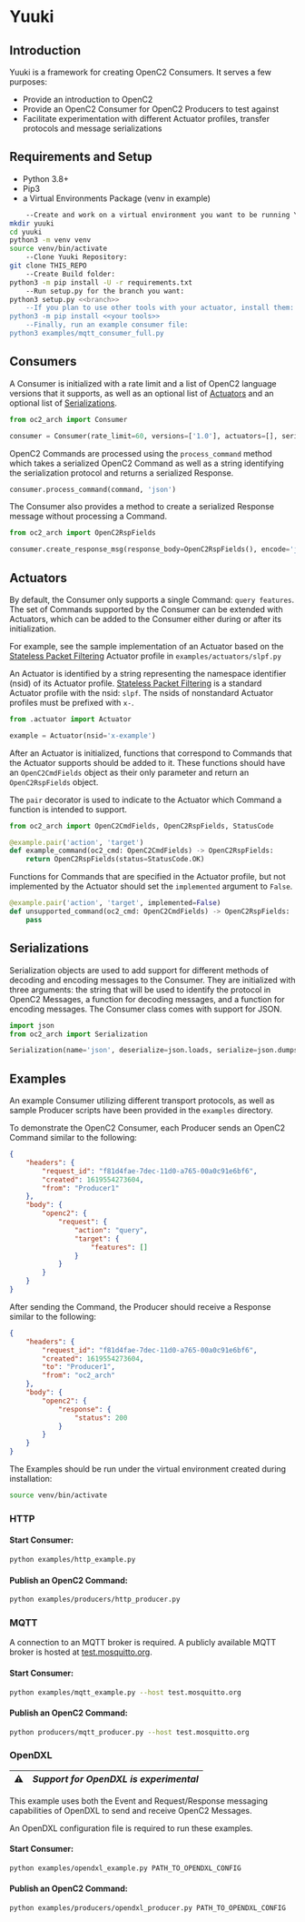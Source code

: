 # Yuuki

## Introduction

Yuuki is a framework for creating OpenC2 Consumers. It serves a few purposes:

* Provide an introduction to OpenC2
* Provide an OpenC2 Consumer for OpenC2 Producers to test against
* Facilitate experimentation with different Actuator profiles, transfer protocols and message serializations


## Requirements and Setup
* Python 3.8+
* Pip3
* a Virtual Environments Package (venv in example)
```sh
    --Create and work on a virtual environment you want to be running Yuuki:
mkdir yuuki
cd yuuki
python3 -m venv venv
source venv/bin/activate
    --Clone Yuuki Repository:
git clone THIS_REPO
    --Create Build folder: 
python3 -m pip install -U -r requirements.txt
    --Run setup.py for the branch you want:
python3 setup.py <<branch>> 
    --If you plan to use other tools with your actuator, install them:
python3 -m pip install <<your tools>>
    --Finally, run an example consumer file: 
python3 examples/mqtt_consumer_full.py

```


## Consumers

A Consumer is initialized with a rate limit and a list of OpenC2 language versions that it supports, as well as an optional list of [Actuators](#actuators) and an optional list of [Serializations](#serializations).

```python
from oc2_arch import Consumer

consumer = Consumer(rate_limit=60, versions=['1.0'], actuators=[], serializations=[])
```

OpenC2 Commands are processed using the `process_command` method which takes a serialized OpenC2 Command as well as a string identifying the serialization protocol and returns a serialized Response.

```python
consumer.process_command(command, 'json')
```

The Consumer also provides a method to create a serialized Response message without processing a Command.

```python
from oc2_arch import OpenC2RspFields

consumer.create_response_msg(response_body=OpenC2RspFields(), encode='json')
```


## Actuators

By default, the Consumer only supports a single Command: `query features`.
The set of Commands supported by the Consumer can be extended with Actuators, which can be added to the Consumer either during or after its initialization.

For example, see the sample implementation of an Actuator based on the [Stateless Packet Filtering](https://docs.oasis-open.org/openc2/oc2slpf/v1.0/oc2slpf-v1.0.html) Actuator profile in `examples/actuators/slpf.py`

An Actuator is identified by a string representing the namespace identifier (nsid) of its Actuator profile.
[Stateless Packet Filtering](https://docs.oasis-open.org/openc2/oc2slpf/v1.0/oc2slpf-v1.0.html) is a standard Actuator profile with the nsid: `slpf`.
The nsids of nonstandard Actuator profiles must be prefixed with `x-`.

```python
from .actuator import Actuator

example = Actuator(nsid='x-example')
```

After an Actuator is initialized, functions that correspond to Commands that the Actuator supports should be added to it.
These functions should have an `OpenC2CmdFields` object as their only parameter and return an `OpenC2RspFields` object.

The `pair` decorator is used to indicate to the Actuator which Command a function is intended to support.

```python
from oc2_arch import OpenC2CmdFields, OpenC2RspFields, StatusCode

@example.pair('action', 'target')
def example_command(oc2_cmd: OpenC2CmdFields) -> OpenC2RspFields:
    return OpenC2RspFields(status=StatusCode.OK)
```

Functions for Commands that are specified in the Actuator profile, but not implemented by the Actuator should set the `implemented` argument to `False`.

```python
@example.pair('action', 'target', implemented=False)
def unsupported_command(oc2_cmd: OpenC2CmdFields) -> OpenC2RspFields:
    pass
```


## Serializations

Serialization objects are used to add support for different methods of decoding and encoding messages to the Consumer.
They are initialized with three arguments: the string that will be used to identify the protocol in OpenC2 Messages, a function for decoding messages, and a function for encoding messages. The Consumer class comes with support for JSON.
```python
import json
from oc2_arch import Serialization

Serialization(name='json', deserialize=json.loads, serialize=json.dumps)
```


## Examples

An example Consumer utilizing different transport protocols, as well as sample Producer scripts have been provided in the `examples` directory.

To demonstrate the OpenC2 Consumer, each Producer sends an OpenC2 Command similar to the following:

```json
{
    "headers": {
        "request_id": "f81d4fae-7dec-11d0-a765-00a0c91e6bf6",
        "created": 1619554273604,
        "from": "Producer1"
    },
    "body": {
        "openc2": {
            "request": {
                "action": "query",
                "target": {
                    "features": []
                }
            }
        }
    }
}
```

After sending the Command, the Producer should receive a Response similar to the following:

```json
{
    "headers": {
        "request_id": "f81d4fae-7dec-11d0-a765-00a0c91e6bf6",
        "created": 1619554273604,
        "to": "Producer1",
        "from": "oc2_arch"
    },
    "body": {
        "openc2": {
            "response": {
                "status": 200
            }
        }
    }
}
```

The Examples should be run under the virtual environment created during installation:
```sh
source venv/bin/activate
```

### HTTP

#### Start Consumer:
```sh
python examples/http_example.py
```

#### Publish an OpenC2 Command:
```sh
python examples/producers/http_producer.py
```

### MQTT
A connection to an MQTT broker is required. A publicly available MQTT broker is hosted at [test.mosquitto.org](https://test.mosquitto.org).

#### Start Consumer:
```sh
python examples/mqtt_example.py --host test.mosquitto.org
```

#### Publish an OpenC2 Command:
```sh
python producers/mqtt_producer.py --host test.mosquitto.org
```

### OpenDXL

| :warning:        | *Support for OpenDXL is experimental*|
|------------------|:-------------------------------------|

This example uses both the Event and Request/Response messaging capabilities of OpenDXL to send and receive OpenC2 Messages.

An OpenDXL configuration file is required to run these examples.

#### Start Consumer:
```sh
python examples/opendxl_example.py PATH_TO_OPENDXL_CONFIG
```

#### Publish an OpenC2 Command:
```sh
python examples/producers/opendxl_producer.py PATH_TO_OPENDXL_CONFIG
```
